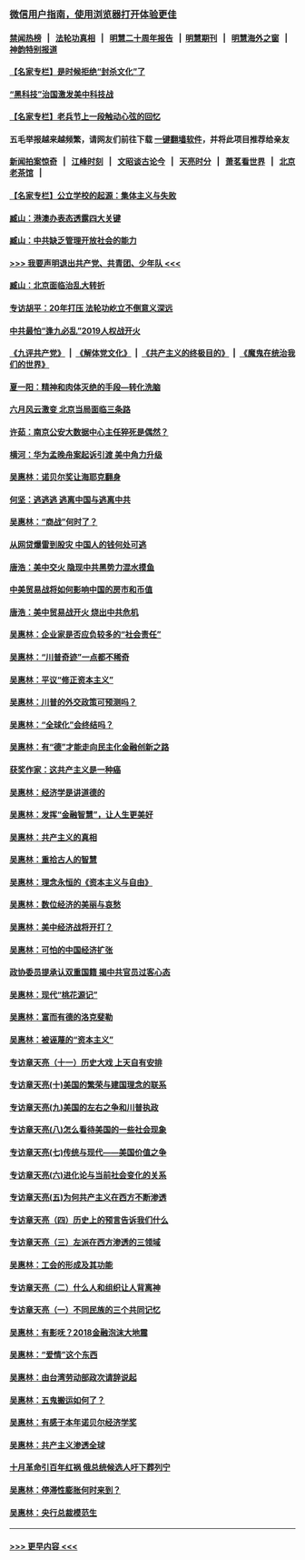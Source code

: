 ### [微信用户指南，使用浏览器打开体验更佳](https://github.com/gfw-breaker/banned-news1/blob/master/indexes/wechat-guide.md?t=0)
#### [禁闻热榜](热点新闻.md?t=0)  &nbsp;&nbsp;|&nbsp;&nbsp; [法轮功真相](https://github.com/gfw-breaker/truth/blob/master/README.md?t=0) &nbsp;&nbsp;|&nbsp;&nbsp; [明慧二十周年报告](https://github.com/gfw-breaker/mh-reports/blob/master/README.md?t=0) &nbsp;&nbsp;|&nbsp;&nbsp;[明慧期刊](https://github.com/gfw-breaker/mh-qikan) &nbsp;&nbsp;|&nbsp;&nbsp; [明慧海外之窗](https://github.com/gfw-breaker/mh-news/blob/master/README.md?t=0) &nbsp;&nbsp;|&nbsp;&nbsp; [神韵特别报道](https://github.com/gfw-breaker/mh-news/blob/master/shenyun.md?t=0)
#### [【名家专栏】是时候拒绝“封杀文化”了](../pages/nsc423/n11814093.md?t=02121255) 
#### [“黑科技”治国激发美中科技战](../pages/nsc423/n11638056.md?t=02121255) 
#### [【名家专栏】老兵节上一段触动心弦的回忆](../pages/nsc423/n11646016.md?t=02121255) 
#### 五毛举报越来越频繁，请网友们前往下载 [一键翻墙软件](https://github.com/gfw-breaker/ssr-accounts)，并将此项目推荐给亲友
#### [新闻拍案惊奇](https://github.com/gfw-breaker/banned-news1/blob/master/pages/link4.md) &nbsp;&nbsp;|&nbsp;&nbsp; [江峰时刻](https://github.com/gfw-breaker/banned-news1/blob/master/pages/link4.md) &nbsp;&nbsp;|&nbsp;&nbsp; [文昭谈古论今](https://github.com/gfw-breaker/banned-news1/blob/master/pages/link4.md) &nbsp;&nbsp;|&nbsp;&nbsp; [天亮时分](https://github.com/gfw-breaker/banned-news1/blob/master/pages/link4.md) &nbsp;&nbsp;|&nbsp;&nbsp; [萧茗看世界](https://github.com/gfw-breaker/banned-news1/blob/master/pages/link4.md) &nbsp;&nbsp;|&nbsp;&nbsp; [北京老茶馆](https://github.com/gfw-breaker/banned-news1/blob/master/pages/link4.md) &nbsp;&nbsp;|&nbsp;&nbsp; 
#### [【名家专栏】公立学校的起源：集体主义与失败](../pages/nsc423/n11601833.md?t=02121255) 
#### [臧山：港澳办表态透露四大关键](../pages/nsc423/n11421628.md?t=02121255) 
#### [臧山：中共缺乏管理开放社会的能力](../pages/nsc423/n11407457.md?t=02121255) 
#### [>>> 我要声明退出共产党、共青团、少年队 <<<](https://github.com/begood0513/goodnews/blob/master/quit/letter.md) 
#### [臧山：北京面临治乱大转折](../pages/nsc423/n11406895.md?t=02121255) 
#### [专访胡平：20年打压 法轮功屹立不倒意义深远](../pages/nsc423/n11398800.md?t=02121255) 
#### [中共最怕“逢九必乱”2019人权战开火](../pages/nsc423/n11385248.md?t=02121255) 
#### [《九评共产党》](https://github.com/begood0513/9ping.md/blob/master/README.md) &nbsp;|&nbsp; [《解体党文化》](../../../../jtdwh.md/blob/master/README.md)  &nbsp;|&nbsp; [《共产主义的终极目的》](../../../../gczydzjmd.md/blob/master/README.md) &nbsp;|&nbsp; [《魔鬼在统治我们的世界》](../../../../mgztzwmdsj.md/blob/master/README.md) 
#### [夏一阳：精神和肉体灭绝的手段—转化洗脑](../pages/nsc423/n11368250.md?t=02121255) 
#### [六月风云激变 北京当局面临三条路](../pages/nsc423/n11313668.md?t=02121255) 
#### [许茹：南京公安大数据中心主任猝死是偶然？](../pages/nsc423/n11064744.md?t=02121255) 
#### [横河：华为孟晚舟案起诉引渡 美中角力升级](../pages/nsc423/n11027230.md?t=02121255) 
#### [吴惠林：诺贝尔奖让海耶克翻身](../pages/nsc423/n10890049.md?t=02121255) 
#### [何坚：逃逃逃 逃离中国与逃离中共](../pages/nsc423/n10592891.md?t=02121255) 
#### [吴惠林：“商战”何时了？](../pages/nsc423/n10573558.md?t=02121255) 
#### [从网贷爆雷到股灾 中国人的钱何处可逃](../pages/nsc423/n10572800.md?t=02121255) 
#### [唐浩：美中交火 隐现中共黑势力混水摸鱼](../pages/nsc423/n10544040.md?t=02121255) 
#### [中美贸易战将如何影响中国的房市和币值](../pages/nsc423/n10543697.md?t=02121255) 
#### [唐浩：美中贸易战开火 烧出中共危机](../pages/nsc423/n10540126.md?t=02121255) 
#### [吴惠林：企业家是否应负较多的“社会责任”](../pages/nsc423/n10535022.md?t=02121255) 
#### [吴惠林：“川普奇迹”一点都不稀奇](../pages/nsc423/n10512808.md?t=02121255) 
#### [吴惠林：平议“修正资本主义”](../pages/nsc423/n10495724.md?t=02121255) 
#### [吴惠林：川普的外交政策可预测吗？](../pages/nsc423/n10462387.md?t=02121255) 
#### [吴惠林：“全球化”会终结吗？](../pages/nsc423/n10452838.md?t=02121255) 
#### [吴惠林：有“德”才能走向民主化金融创新之路](../pages/nsc423/n10432292.md?t=02121255) 
#### [获奖作家：这共产主义是一种癌](../pages/nsc423/n10431541.md?t=02121255) 
#### [吴惠林：经济学是讲道德的](../pages/nsc423/n10398014.md?t=02121255) 
#### [吴惠林：发挥“金融智慧”，让人生更美好](../pages/nsc423/n10375019.md?t=02121255) 
#### [吴惠林：共产主义的真相](../pages/nsc423/n10351394.md?t=02121255) 
#### [吴惠林：重拾古人的智慧](../pages/nsc423/n10337691.md?t=02121255) 
#### [吴惠林：理念永恒的《资本主义与自由》](../pages/nsc423/n10316274.md?t=02121255) 
#### [吴惠林：数位经济的美丽与哀愁](../pages/nsc423/n10292946.md?t=02121255) 
#### [吴惠林：美中经济战将开打？](../pages/nsc423/n10258825.md?t=02121255) 
#### [吴惠林：可怕的中国经济扩张](../pages/nsc423/n10219147.md?t=02121255) 
#### [政协委员提承认双重国籍 揭中共官员过客心态](../pages/nsc423/n10208809.md?t=02121255) 
#### [吴惠林：现代“桃花源记”](../pages/nsc423/n10185234.md?t=02121255) 
#### [吴惠林：富而有德的洛克斐勒](../pages/nsc423/n10142264.md?t=02121255) 
#### [吴惠林：被诬蔑的“资本主义”](../pages/nsc423/n10124816.md?t=02121255) 
#### [专访章天亮（十一）历史大戏 上天自有安排](../pages/nsc423/n10094905.md?t=02121255) 
#### [专访章天亮(十)美国的繁荣与建国理念的联系](../pages/nsc423/n10094899.md?t=02121255) 
#### [专访章天亮(九)美国的左右之争和川普执政](../pages/nsc423/n10094889.md?t=02121255) 
#### [专访章天亮(八)怎么看待美国的一些社会现象](../pages/nsc423/n10094857.md?t=02121255) 
#### [专访章天亮(七)传统与现代——美国价值之争](../pages/nsc423/n10093140.md?t=02121255) 
#### [专访章天亮(六)进化论与当前社会变化的关系](../pages/nsc423/n10092036.md?t=02121255) 
#### [专访章天亮(五)为何共产主义在西方不断渗透](../pages/nsc423/n10083620.md?t=02121255) 
#### [专访章天亮（四）历史上的预言告诉我们什么](../pages/nsc423/n10083606.md?t=02121255) 
#### [专访章天亮（三）左派在西方渗透的三领域](../pages/nsc423/n10081115.md?t=02121255) 
#### [吴惠林：工会的形成及其功能](../pages/nsc423/n10080633.md?t=02121255) 
#### [专访章天亮（二）什么人和组织让人背离神](../pages/nsc423/n10076637.md?t=02121255) 
#### [专访章天亮（一）不同民族的三个共同记忆](../pages/nsc423/n10074188.md?t=02121255) 
#### [吴惠林：有影呒？2018金融泡沫大地震](../pages/nsc423/n10040534.md?t=02121255) 
#### [吴惠林：“爱情”这个东西](../pages/nsc423/n10019423.md?t=02121255) 
#### [吴惠林：由台湾劳动部政次请辞说起](../pages/nsc423/n9979679.md?t=02121255) 
#### [吴惠林：五鬼搬运如何了？](../pages/nsc423/n9925338.md?t=02121255) 
#### [吴惠林：有感于本年诺贝尔经济学奖](../pages/nsc423/n9871883.md?t=02121255) 
#### [吴惠林：共产主义渗透全球](../pages/nsc423/n9812748.md?t=02121255) 
#### [十月革命引百年红祸 俄总统候选人吁下葬列宁](../pages/nsc423/n9810182.md?t=02121255) 
#### [吴惠林：停滞性膨胀何时来到？](../pages/nsc423/n9764136.md?t=02121255) 
#### [吴惠林：央行总裁模范生](../pages/nsc423/n9728134.md?t=02121255) 

----
#### [ >>> 更早内容 <<< ](../indexes/nsc423-earlier.md)
